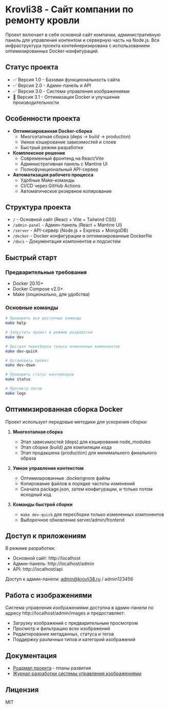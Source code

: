 # Krovli38 - Сайт компании по ремонту кровли

Проект включает в себя основной сайт компании, административную панель для управления контентом и серверную часть на Node.js. Вся инфраструктура проекта контейнеризирована с использованием оптимизированных Docker-конфигураций.

## Статус проекта
- ✅ Версия 1.0 - Базовая функциональность сайта
- ✅ Версия 2.0 - Админ-панель и API
- ✅ Версия 3.0 - Система управления изображениями
- 🚀 Версия 3.1 - Оптимизация Docker и улучшение производительности

## Особенности проекта

- **Оптимизированная Docker-сборка** 
  - Многоэтапная сборка (deps → build → production)
  - Умное кэширование зависимостей и слоев
  - Быстрый режим разработки
- **Комплексное решение**
  - Современный фронтенд на React/Vite
  - Административная панель с Mantine UI
  - Полнофункциональный API-сервер
- **Автоматизация рабочего процесса**
  - Удобные Make-команды
  - CI/CD через GitHub Actions
  - Автоматическое резервное копирование

## Структура проекта

- `/` - Основной сайт (React + Vite + Tailwind CSS)
- `/admin-panel` - Админ-панель (React + Mantine UI)
- `/server` - API-сервер (Node.js + Express + MongoDB)
- `/docker` - Docker конфигурации и оптимизированные Dockerfile
- `/docs` - Документация компонентов и подсистем

## Быстрый старт

### Предварительные требования
- Docker 20.10+
- Docker Compose v2.0+
- Make (опционально, для удобства)

### Основные команды

```bash
# Проверить все доступные команды
make help

# Запустить проект в режиме разработки
make dev

# Быстрая пересборка только измененных компонентов
make dev-quick

# Остановить проект
make dev-down

# Проверить статус контейнеров
make status

# Просмотр логов
make logs
```

## Оптимизированная сборка Docker

Проект использует передовые методики для ускорения сборки:

1. **Многоэтапная сборка** 
   - Этап зависимостей (deps) для кэширования node_modules
   - Этап сборки (build) для компиляции кода
   - Этап продакшена (production) для минимального финального образа

2. **Умное управление контекстом**
   - Оптимизированные .dockerignore файлы 
   - Копирование файлов в порядке частоты изменений
   - Сначала package.json, затем конфигурации, и только потом исходный код

3. **Команды быстрой сборки**
   - `make dev-quick` для пересборки только измененных компонентов
   - Выборочное обновление server/admin/frontend

## Доступ к приложениям

В режиме разработки:
- Основной сайт: http://localhost
- Админ-панель: http://localhost/admin
- API: http://localhost/api

Доступ к админ-панели: admin@krovli38.ru / admin123456

## Работа с изображениями

Система управления изображениями доступна в админ-панели по адресу http://localhost/admin/images и предоставляет:

- Загрузку изображений с предварительным просмотром
- Просмотр и фильтрацию всех изображений
- Редактирование метаданных, статуса и тегов
- Поддержку различных типов и категорий изображений

## Документация

- [Роадмап проекта](roadmap.md) - планы развития
- [Журнал разработки системы управления изображениями](docs/image-management-log.md)

## Лицензия

MIT